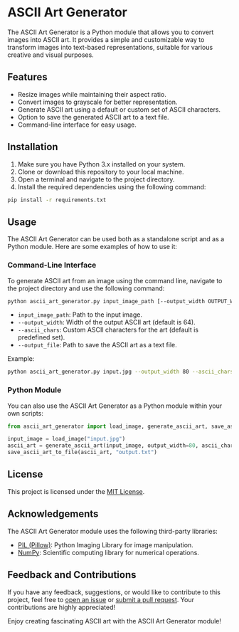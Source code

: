 # ASCII Art Generator

The ASCII Art Generator is a Python module that allows you to convert images into ASCII art. It provides a simple and customizable way to transform images into text-based representations, suitable for various creative and visual purposes.

## Features

- Resize images while maintaining their aspect ratio.
- Convert images to grayscale for better representation.
- Generate ASCII art using a default or custom set of ASCII characters.
- Option to save the generated ASCII art to a text file.
- Command-line interface for easy usage.

## Installation

1. Make sure you have Python 3.x installed on your system.
2. Clone or download this repository to your local machine.
3. Open a terminal and navigate to the project directory.
4. Install the required dependencies using the following command:

```bash
pip install -r requirements.txt
```

## Usage

The ASCII Art Generator can be used both as a standalone script and as a Python module. Here are some examples of how to use it:

### Command-Line Interface

To generate ASCII art from an image using the command line, navigate to the project directory and use the following command:

```bash
python ascii_art_generator.py input_image_path [--output_width OUTPUT_WIDTH] [--ascii_chars ASCII_CHARS] [--output_file OUTPUT_FILE]
```

- `input_image_path`: Path to the input image.
- `--output_width`: Width of the output ASCII art (default is 64).
- `--ascii_chars`: Custom ASCII characters for the art (default is predefined set).
- `--output_file`: Path to save the ASCII art as a text file.

Example:

```bash
python ascii_art_generator.py input.jpg --output_width 80 --ascii_chars "@#* ."
```

### Python Module

You can also use the ASCII Art Generator as a Python module within your own scripts:

```python
from ascii_art_generator import load_image, generate_ascii_art, save_ascii_art_to_file

input_image = load_image("input.jpg")
ascii_art = generate_ascii_art(input_image, output_width=80, ascii_chars="@#* .")
save_ascii_art_to_file(ascii_art, "output.txt")
```

## License

This project is licensed under the [MIT License](LICENSE).

## Acknowledgements

The ASCII Art Generator module uses the following third-party libraries:

- [PIL (Pillow)](https://pillow.readthedocs.io/en/stable/): Python Imaging Library for image manipulation.
- [NumPy](https://numpy.org/): Scientific computing library for numerical operations.

## Feedback and Contributions

If you have any feedback, suggestions, or would like to contribute to this project, feel free to [open an issue](https://github.com/agx-r/ascii-art-generator/issues) or [submit a pull request](https://github.com/agx-r/ascii-art-generator/pulls). Your contributions are highly appreciated!

Enjoy creating fascinating ASCII art with the ASCII Art Generator module!
